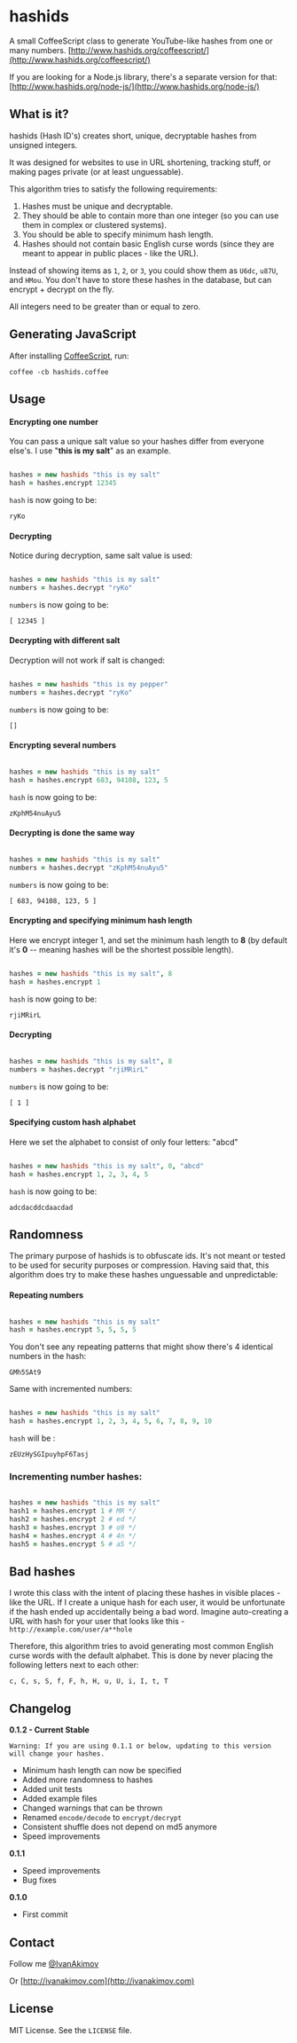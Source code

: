 
# hashids

A small CoffeeScript class to generate YouTube-like hashes from one or many numbers. [http://www.hashids.org/coffeescript/](http://www.hashids.org/coffeescript/)

If you are looking for a Node.js library, there's a separate version for that: [http://www.hashids.org/node-js/](http://www.hashids.org/node-js/)

## What is it?

hashids (Hash ID's) creates short, unique, decryptable hashes from unsigned integers.

It was designed for websites to use in URL shortening, tracking stuff, or making pages private (or at least unguessable).

This algorithm tries to satisfy the following requirements:

1. Hashes must be unique and decryptable.
2. They should be able to contain more than one integer (so you can use them in complex or clustered systems).
3. You should be able to specify minimum hash length.
4. Hashes should not contain basic English curse words (since they are meant to appear in public places - like the URL).

Instead of showing items as `1`, `2`, or `3`, you could show them as `U6dc`, `u87U`, and `HMou`.
You don't have to store these hashes in the database, but can encrypt + decrypt on the fly.

All integers need to be greater than or equal to zero.

## Generating JavaScript

After installing [CoffeeScript](http://coffeescript.org/), run:

`coffee -cb hashids.coffee`

## Usage

#### Encrypting one number

You can pass a unique salt value so your hashes differ from everyone else's. I use "**this is my salt**" as an example.

```coffeescript

hashes = new hashids "this is my salt"
hash = hashes.encrypt 12345
```

`hash` is now going to be:
	
	ryKo

#### Decrypting

Notice during decryption, same salt value is used:

```coffeescript

hashes = new hashids "this is my salt"
numbers = hashes.decrypt "ryKo"
```

`numbers` is now going to be:
	
	[ 12345 ]

#### Decrypting with different salt

Decryption will not work if salt is changed:

```coffeescript

hashes = new hashids "this is my pepper"
numbers = hashes.decrypt "ryKo"
```

`numbers` is now going to be:
	
	[]
	
#### Encrypting several numbers

```coffeescript

hashes = new hashids "this is my salt"
hash = hashes.encrypt 683, 94108, 123, 5
```

`hash` is now going to be:
	
	zKphM54nuAyu5
	
#### Decrypting is done the same way

```coffeescript

hashes = new hashids "this is my salt"
numbers = hashes.decrypt "zKphM54nuAyu5"
```

`numbers` is now going to be:
	
	[ 683, 94108, 123, 5 ]
	
#### Encrypting and specifying minimum hash length

Here we encrypt integer 1, and set the minimum hash length to **8** (by default it's **0** -- meaning hashes will be the shortest possible length).

```coffeescript

hashes = new hashids "this is my salt", 8
hash = hashes.encrypt 1
```

`hash` is now going to be:
	
	rjiMRirL
	
#### Decrypting

```coffeescript

hashes = new hashids "this is my salt", 8
numbers = hashes.decrypt "rjiMRirL"
```

`numbers` is now going to be:
	
	[ 1 ]
	
#### Specifying custom hash alphabet

Here we set the alphabet to consist of only four letters: "abcd"

```coffeescript

hashes = new hashids "this is my salt", 0, "abcd"
hash = hashes.encrypt 1, 2, 3, 4, 5
```

`hash` is now going to be:
	
	adcdacddcdaacdad
	
## Randomness

The primary purpose of hashids is to obfuscate ids. It's not meant or tested to be used for security purposes or compression.
Having said that, this algorithm does try to make these hashes unguessable and unpredictable:

#### Repeating numbers

```coffeescript

hashes = new hashids "this is my salt"
hash = hashes.encrypt 5, 5, 5, 5
```

You don't see any repeating patterns that might show there's 4 identical numbers in the hash:

	GMh5SAt9

Same with incremented numbers:

```coffeescript

hashes = new hashids "this is my salt"
hash = hashes.encrypt 1, 2, 3, 4, 5, 6, 7, 8, 9, 10
```

`hash` will be :
	
	zEUzHySGIpuyhpF6Tasj
	
### Incrementing number hashes:

```coffeescript

hashes = new hashids "this is my salt"
hash1 = hashes.encrypt 1 # MR */
hash2 = hashes.encrypt 2 # ed */
hash3 = hashes.encrypt 3 # o9 */
hash4 = hashes.encrypt 4 # 4n */
hash5 = hashes.encrypt 5 # a5 */
```

## Bad hashes

I wrote this class with the intent of placing these hashes in visible places - like the URL. If I create a unique hash for each user, it would be unfortunate if the hash ended up accidentally being a bad word. Imagine auto-creating a URL with hash for your user that looks like this - `http://example.com/user/a**hole`

Therefore, this algorithm tries to avoid generating most common English curse words with the default alphabet. This is done by never placing the following letters next to each other:
	
	c, C, s, S, f, F, h, H, u, U, i, I, t, T
	
## Changelog

**0.1.2 - Current Stable**

	Warning: If you are using 0.1.1 or below, updating to this version will change your hashes.

- Minimum hash length can now be specified
- Added more randomness to hashes
- Added unit tests
- Added example files
- Changed warnings that can be thrown
- Renamed `encode/decode` to `encrypt/decrypt`
- Consistent shuffle does not depend on md5 anymore
- Speed improvements

**0.1.1**

- Speed improvements
- Bug fixes

**0.1.0**
	
- First commit

## Contact

Follow me [@IvanAkimov](http://twitter.com/ivanakimov)

Or [http://ivanakimov.com](http://ivanakimov.com)

## License

MIT License. See the `LICENSE` file.